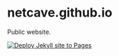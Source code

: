 # netcave.github.io

Public website.

[![Deploy Jekyll site to Pages](https://github.com/netcave/netcave.github.io/actions/workflows/jekyll.yml/badge.svg)](https://github.com/netcave/netcave.github.io/actions/workflows/jekyll.yml)